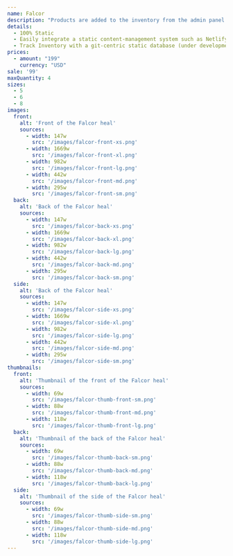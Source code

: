 ```yaml
---
name: Falcor
description: "Products are added to the inventory from the admin panel. You can access this from the gocommerce.com/admin page. Check it out to learn more.\_"
details:
  - 100% Static
  - Easily integrate a static content-management system such as Netlify-CMS
  - Track Inventory with a git-centric static database (under development)
prices:
  - amount: "199"
    currency: "USD"
sale: '99'
maxQuantity: 4
sizes:
  - 5
  - 6
  - 8
images:
  front:
    alt: 'Front of the Falcor heal'
    sources:
      - width: 147w
        src: '/images/falcor-front-xs.png'
      - width: 1669w
        src: '/images/falcor-front-xl.png'
      - width: 982w
        src: '/images/falcor-front-lg.png'
      - width: 442w
        src: '/images/falcor-front-md.png'
      - width: 295w
        src: '/images/falcor-front-sm.png'
  back:
    alt: 'Back of the Falcor heal'
    sources:
      - width: 147w
        src: '/images/falcor-back-xs.png'
      - width: 1669w
        src: '/images/falcor-back-xl.png'
      - width: 982w
        src: '/images/falcor-back-lg.png'
      - width: 442w
        src: '/images/falcor-back-md.png'
      - width: 295w
        src: '/images/falcor-back-sm.png'
  side:
    alt: 'Back of the Falcor heal'
    sources:
      - width: 147w
        src: '/images/falcor-side-xs.png'
      - width: 1669w
        src: '/images/falcor-side-xl.png'
      - width: 982w
        src: '/images/falcor-side-lg.png'
      - width: 442w
        src: '/images/falcor-side-md.png'
      - width: 295w
        src: '/images/falcor-side-sm.png'
thumbnails:
  front:
    alt: 'Thumbnail of the front of the Falcor heal'
    sources:
      - width: 69w
        src: '/images/falcor-thumb-front-sm.png'
      - width: 88w
        src: '/images/falcor-thumb-front-md.png'
      - width: 118w
        src: '/images/falcor-thumb-front-lg.png'
  back:
    alt: 'Thumbnail of the back of the Falcor heal'
    sources:
      - width: 69w
        src: '/images/falcor-thumb-back-sm.png'
      - width: 88w
        src: '/images/falcor-thumb-back-md.png'
      - width: 118w
        src: '/images/falcor-thumb-back-lg.png'
  side:
    alt: 'Thumbnail of the side of the Falcor heal'
    sources:
      - width: 69w
        src: '/images/falcor-thumb-side-sm.png'
      - width: 88w
        src: '/images/falcor-thumb-side-md.png'
      - width: 118w
        src: '/images/falcor-thumb-side-lg.png'
---
```

